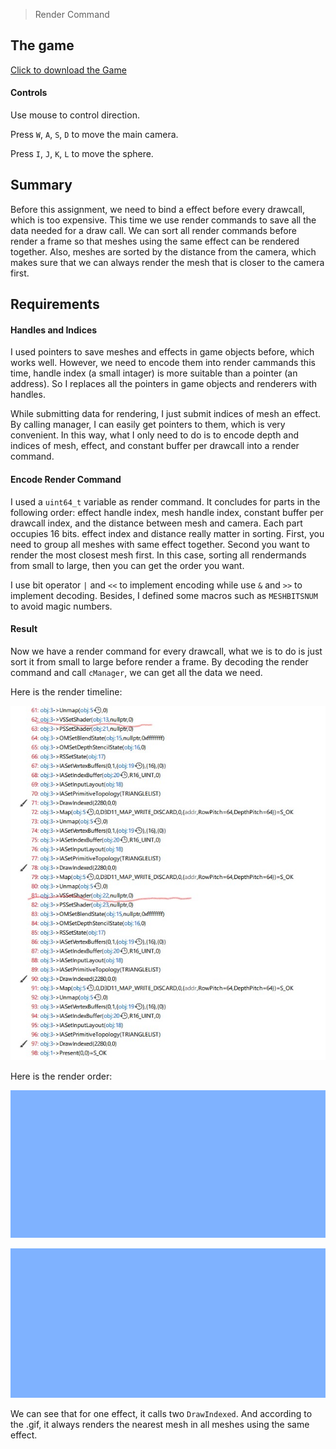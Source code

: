 > Render Command

## The game
[Click to download the Game](/assets/GA01_Zhitao.zip)

#### Controls

Use mouse to control direction.

Press `W`, `A`, `S`, `D` to move the main camera. 

Press `I`, `J`, `K`, `L` to move the sphere. 

## Summary

Before this assignment, we need to bind a effect before every drawcall, which is too expensive. This time we use render commands to save all the data needed for a draw call. We can sort all render commands before render a frame so that meshes using the same effect can be rendered together. Also, meshes are sorted by the distance from the camera, which makes sure that we can always render the mesh that is closer to the camera first.

## Requirements

#### Handles and Indices

I used pointers to save meshes and effects in game objects before, which works well. However, we need to encode them into render cammands this time, handle index (a small intager) is more suitable than a pointer (an address). So I replaces all the pointers in game objects and renderers with handles.

While submitting data for rendering, I just submit indices of mesh an effect. By calling manager, I can easily get pointers to them, which is very convenient. In this way, what I only need to do is to encode depth and indices of mesh, effect, and constant buffer per drawcall into a render command.

#### Encode Render Command

I used a `uint64_t` variable as render command. It concludes for parts in the following order: effect handle index, mesh handle index, constant buffer per drawcall index, and the distance between mesh and camera. Each part occupies 16 bits. effect index and distance really matter in sorting. First, you need to group all meshes with same effect together. Second you want to render the most closest mesh first. In this case, sorting all rendermands from small to large, then you can get the order you want.

I use bit operator `|` and `<<` to implement encoding while use `&` and `>>` to implement decoding. Besides, I defined some macros such as `MESHBITSNUM` to avoid magic numbers.  


#### Result

Now we have a render command for every drawcall, what we is to do is just sort it from small to large before render a frame. By decoding the render command and call `cManager`, we can get all the data we need.

Here is the render timeline:

![](/img/in-post/write-up-gra-01/1.JPG)

Here is the render order:

![](/img/in-post/write-up-gra-01/1.gif)

![](/img/in-post/write-up-gra-01/2.gif)

We can see that for one effect, it calls two `DrawIndexed`. And according to the .gif, it always renders the nearest mesh in all meshes using the same effect.

